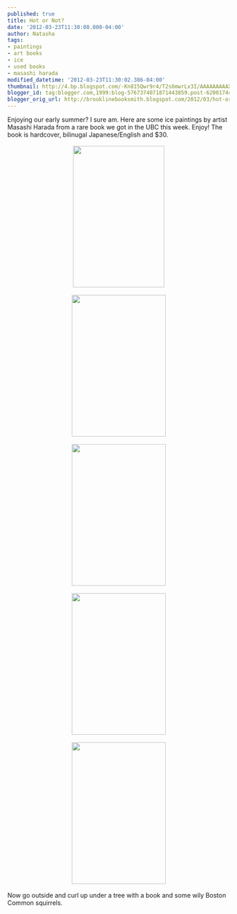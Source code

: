 ```yaml
---
published: true
title: Hot or Not?
date: '2012-03-23T11:30:00.000-04:00'
author: Natasha
tags:
- paintings
- art books
- ice
- used books
- masashi harada
modified_datetime: '2012-03-23T11:30:02.386-04:00'
thumbnail: http://4.bp.blogspot.com/-Kn815Qwr9r4/T2s6mwrLx3I/AAAAAAAAAXk/671IrGxv66I/s72-c/icepainting01.jpg
blogger_id: tag:blogger.com,1999:blog-5767374071871443859.post-6200174406009595174
blogger_orig_url: http://brooklinebooksmith.blogspot.com/2012/03/hot-or-not.html
---
```


<div class="separator" style="clear: both; text-align: left;"><span style="text-align: -webkit-auto;">Enjoying our early summer? I sure am. Here are some ice paintings by artist Masashi Harada from a rare book we got in the UBC this week. Enjoy! The book is hardcover, bilinugal Japanese/English and $30.</span></div><div class="separator" style="clear: both; text-align: center;"><br /></div><div class="separator" style="clear: both; text-align: center;"><a href="http://4.bp.blogspot.com/-Kn815Qwr9r4/T2s6mwrLx3I/AAAAAAAAAXk/671IrGxv66I/s1600/icepainting01.jpg" imageanchor="1" style="margin-left: 1em; margin-right: 1em;"><img border="0" height="320" src="http://4.bp.blogspot.com/-Kn815Qwr9r4/T2s6mwrLx3I/AAAAAAAAAXk/671IrGxv66I/s320/icepainting01.jpg" width="207" /></a></div><br /><div class="separator" style="clear: both; text-align: center;"><a href="http://2.bp.blogspot.com/-J-D8sJNz0tE/T2s6nWs05aI/AAAAAAAAAXs/AeCT5KA8fUU/s1600/icepainting03.jpg" imageanchor="1" style="margin-left: 1em; margin-right: 1em;"><img border="0" height="320" src="http://2.bp.blogspot.com/-J-D8sJNz0tE/T2s6nWs05aI/AAAAAAAAAXs/AeCT5KA8fUU/s320/icepainting03.jpg" width="213" /></a></div><br /><div class="separator" style="clear: both; text-align: center;"><a href="http://2.bp.blogspot.com/-UTF52xKlgrw/T2s6oNV8xII/AAAAAAAAAX0/avNRi-gsHGE/s1600/icepainting04.jpg" imageanchor="1" style="margin-left: 1em; margin-right: 1em;"><img border="0" height="320" src="http://2.bp.blogspot.com/-UTF52xKlgrw/T2s6oNV8xII/AAAAAAAAAX0/avNRi-gsHGE/s320/icepainting04.jpg" width="213" /></a></div><br /><div class="separator" style="clear: both; text-align: center;"><a href="http://3.bp.blogspot.com/-LJzDnAIP1jg/T2s6okpDcgI/AAAAAAAAAX8/0DY-RcHKSiM/s1600/icepainting05.jpg" imageanchor="1" style="margin-left: 1em; margin-right: 1em;"><img border="0" height="320" src="http://3.bp.blogspot.com/-LJzDnAIP1jg/T2s6okpDcgI/AAAAAAAAAX8/0DY-RcHKSiM/s320/icepainting05.jpg" width="213" /></a></div><br /><div class="separator" style="clear: both; text-align: center;"><a href="http://3.bp.blogspot.com/-L0VkHuKlUTE/T2s6pWg5kzI/AAAAAAAAAYE/f6FPr4ng9wg/s1600/icepainting06.jpg" imageanchor="1" style="margin-left: 1em; margin-right: 1em;"><img border="0" height="320" src="http://3.bp.blogspot.com/-L0VkHuKlUTE/T2s6pWg5kzI/AAAAAAAAAYE/f6FPr4ng9wg/s320/icepainting06.jpg" width="213" /></a></div><br />Now go outside and curl up under a tree with a book and some wily Boston Common squirrels.